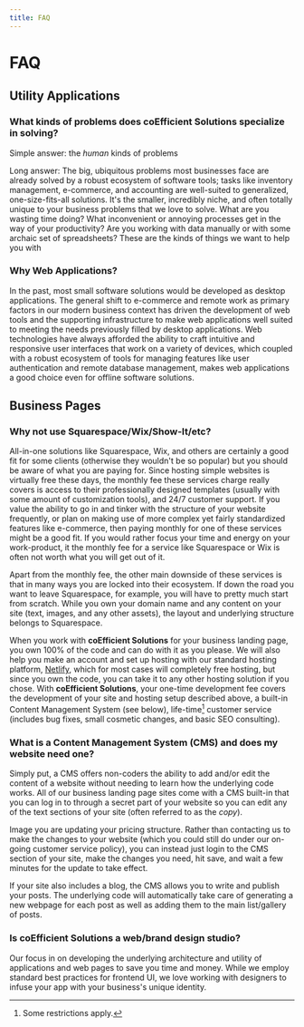 ```yaml
---
title: FAQ
---
```

# FAQ

## Utility Applications

### What kinds of problems does coEfficient Solutions specialize in solving?

Simple answer: the *human* kinds of problems

Long answer: The big, ubiquitous problems most businesses face are already solved by a robust ecosystem of software tools; tasks like inventory management, e-commerce, and accounting are well-suited to generalized, one-size-fits-all solutions. It's the smaller, incredibly niche, and often totally unique to your business problems that we love to solve. What are you wasting time doing? What inconvenient or annoying processes get in the way of your productivity? Are you working with data manually or with some archaic set of spreadsheets? These are the kinds of things we want to help you with

### Why Web Applications?

In the past, most small software solutions would be developed as desktop applications. The general shift to e-commerce and remote work as primary factors in our modern business context has driven the development of web tools and the supporting infrastructure to make web applications well suited to meeting the needs previously filled by desktop applications. Web technologies have always afforded the ability to craft intuitive and responsive user interfaces that work on a variety of devices, which coupled with a robust ecosystem of tools for managing features like user authentication and remote database management, makes web applications a good choice even for offline software solutions.

## Business Pages

### Why not use Squarespace/Wix/Show-It/etc?

All-in-one solutions like Squarespace, Wix, and others are certainly a good fit for some clients (otherwise they wouldn't be so popular) but you should be aware of what you are paying for. Since hosting simple websites is virtually free these days, the monthly fee these services charge really covers is access to their professionally designed templates (usually with some amount of customization tools), and 24/7 customer support. If you value the ability to go in and tinker with the structure of your website frequently, or plan on making use of more complex yet fairly standardized features like e-commerce, then paying monthly for one of these services might be a good fit. If you would rather focus your time and energy on your work-product, it the monthly fee for a service like Squarespace or Wix is often not worth what you will get out of it. 

Apart from the monthly fee, the other main downside of these services is that in many ways you are locked into their ecosystem. If down the road you want to leave Squarespace, for example, you will have to pretty much start from scratch. While you own your domain name and any content on your site (text, images, and any other assets), the layout and underlying structure belongs to Squarespace.

When you work with **coEfficient Solutions** for your business landing page, you own 100% of the code and can do with it as you please. We will also help you make an account and set up hosting with our standard hosting platform, [Netlify](https://www.netlify.com/), which for most cases will completely free hosting, but since you own the code, you can take it to any other hosting solution if you chose. With **coEfficient Solutions**, your one-time development fee covers the development of your site and hosting setup described above, a built-in Content Management System (see below), life-time[^1] customer service (includes bug fixes, small cosmetic changes, and basic SEO consulting).

### What is a Content Management System (CMS) and does my website need one?

Simply put, a CMS offers non-coders the ability to add and/or edit the content of a website without needing to learn how the underlying code works. All of our business landing page sites come with a CMS built-in that you can log in to through a secret part of your website so you can edit any of the text sections of your site (often referred to as the *copy*).

Image you are updating your pricing structure. Rather than contacting us to make the changes to your website (which you could still do under our on-going customer service policy), you can instead just login to the CMS section of your site, make the changes you need, hit save, and wait a few minutes for the update to take effect.

If your site also includes a blog, the CMS allows you to write and publish your posts. The underlying code will automatically take care of generating a new webpage for each post as well as adding them to the main list/gallery of posts.

### Is coEfficient Solutions a web/brand design studio?

Our focus in on developing the underlying architecture and utility of applications and web pages to save you time and money. While we employ standard best practices for frontend UI, we love working with designers to infuse your app with your business's unique identity.




[^1]: Some restrictions apply.